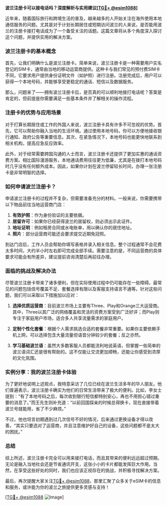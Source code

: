 **波兰注册卡可以接电话吗？深度解析与实用建议[[TG💪+ @esim1088](https://t.me/s/esim1088)]**

近年来，随着国际旅行和跨境生活的普及，越来越多的人开始关注在海外使用本地通信服务的问题。尤其是对于计划长期居住或短期访问波兰的人来说，是否能用波兰的注册卡接打电话成为了一个备受关注的话题。这篇文章将从多个角度深入探讨这个问题，并提供实用的解决方案。

### 波兰注册卡的基本概念

首先，让我们明确什么是波兰注册卡。简单来说，波兰注册卡是一种需要用户实名登记的SIM卡，通常由当地的移动运营商提供。这种卡与我们常见的预付费SIM卡不同，它要求用户提供身份证明文件（如护照）进行注册。注册完成后，用户可以获得一个本地号码，并能够享受更稳定的通话、短信以及数据服务。

那么，问题来了——拥有波兰注册卡后，是否真的可以顺利地接打电话呢？答案是肯定的，但前提是你需要满足一些基本条件并了解相关的操作流程。

### 注册卡的优势与应用场景

对于打算长期居住或工作的外国人来说，波兰注册卡具有许多不可忽视的优势。首先，它可以帮助你融入当地的生活环境。通过使用本地号码，你可以方便地接收银行通知、政府公告等重要信息。其次，在紧急情况下，本地号码也能更快地联系到相关机构，提高应急反应效率。

此外，对于经常需要跨国沟通的人士而言，波兰注册卡还提供了更加实惠的通话资费方案。相比国际漫游服务，本地通话费用往往更为低廉，尤其是在拨打本地号码时几乎没有任何额外成本。因此，如果你计划在波兰停留较长时间，办理一张注册卡是非常明智的选择。

### 如何申请波兰注册卡？

申请波兰注册卡的过程并不复杂，但需要准备充分的材料。一般来说，你需要携带以下物品前往当地运营商门店：

1. **有效护照**：作为身份验证的主要依据。
2. **居留许可**：如果你已经获得波兰的居留权，则必须出示此证件。
3. **地址证明**：例如租房合同或水电账单，用以确认你的居住地址。
4. **照片**：部分运营商可能还会要求提交近期免冠照。

到达门店后，工作人员会帮助你填写表格并录入相关信息。整个过程通常不会花费太多时间，大约半小时左右即可完成全部手续。需要注意的是，不同运营商的具体要求可能会有所差异，建议提前咨询清楚后再前往办理。

### 面临的挑战及解决办法

尽管波兰注册卡带来了诸多便利，但在实际使用过程中仍可能存在一些障碍。最常见的问题包括信号覆盖不足、套餐选择有限以及客服支持语言不通等。针对这些问题，我们可以采取以下措施加以应对：

1. **选择优质运营商**：目前波兰市场上主要有Three、Play和Orange三大运营商。其中，Three以其广泛的网络覆盖和灵活的资费方案受到广泛好评；而Play则专注于家庭用户市场，适合多人共享流量需求的家庭用户。

2. **定制个性化套餐**：根据个人需求挑选合适的套餐非常重要。如果你主要依赖手机上网，可以选择包含大量流量但语音分钟较少的套餐；反之亦然。

3. **学习基础波兰语**：虽然大多数客服人员都能流利地说英语，但掌握一些简单的波兰语词汇还是很有帮助的。这不仅能让交流更加顺畅，还能让你感受到浓厚的文化氛围。

### 实例分享：我的波兰注册卡体验

为了更好地说明上述观点，我特意采访了几位已经在波兰生活多年的华人朋友。他们普遍表示，波兰注册卡确实为他们的日常生活带来了极大的便利。比如，李女士提到：“有了本地号码之后，每次收到银行短信都特别安心，再也不用担心错过重要的消息了。”而王先生则补充道：“以前回国探亲的时候总得换卡，现在直接带着波兰号就能用，省了不少麻烦。”

不过，他也坦言初期遇到过几次信号不好的情况，后来通过更换设备才得以改善。“其实只要选对了运营商，并且注意维护好自己的设备，这些问题都不是太大的困扰。”

### 总结

综上所述，波兰注册卡完全可以用来接打电话，而且其带来的便利远远超过预期。无论是融入当地社会还是节省通讯开支，这张小小的卡片都能发挥巨大作用。当然，在享受这些好处的同时，我们也应该正视存在的挑战，并积极寻找解决方案。

最后，再次提醒大家关注[TG💪+ @esim1088](https://t.me/s/esim1088)，那里汇聚了众多关于eSIM卡的信息和服务，或许能为你的波兰之旅提供更多灵感与支持！

[[TG💪+ @esim1088](https://t.me/s/esim1088) ![Image](https://i.postimg.cc/4NQfJmqS/Snipaste-2025-05-13-00-14-12.png)]